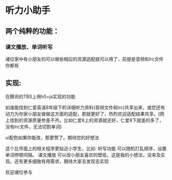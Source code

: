 # 听力小助手

## 两个纯粹的功能：
### 课文播放、单词听写
诸位家中有小朋友的可以做些相应的资源适配就可以用了，前提是音频和lrc文件你都有

## 实现:
在腾讯的TBS上用h5+js实现的功能

如谁能找到仁爱英语8年级下的详细听力资料(音频文件和lrc)共享出来，或您还有动力为你家小朋友做做这方面的适配，那就更好了，热烈欢迎适配结果共享。(网上找到的资源质量参差不齐。比如仁爱8上的资源就还好，仁爱8下就差的多了，没有lrc文件，无法切割单词)

ui配色如果你能改，那更赞了。期待您的好想法

这个比市面上的相关程序更贴近小学生，比如:
听写功能 可以随机打乱顺序，设置单词停顿间隔。
课文播放 可以改小朋友喜欢的壁纸，这是我的小想法，没来及实现。还有更多细致有用需求，期待大家去发现去实现

欢迎诸位参与
